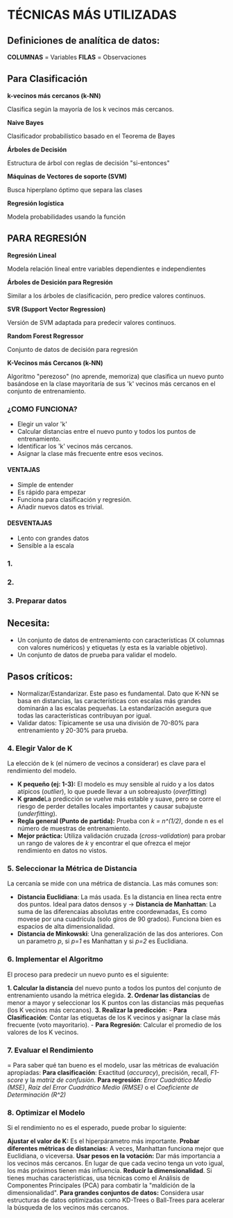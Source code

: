 # TÉCNICAS MÁS UTILIZADAS 

## Definiciones de analítica de datos: 
**COLUMNAS** = Variables
**FILAS** = Observaciones

## Para Clasificación


**k-vecinos más cercanos (k-NN)**

Clasifica según la mayoría de los k vecinos más cercanos.

**Naive Bayes**

Clasificador probabilístico basado en el Teorema de Bayes

**Árboles de Decisión**

Estructura de árbol con reglas de decisión "si-entonces"

**Máquinas de Vectores de soporte (SVM)**

Busca hiperplano óptimo que separa las clases

**Regresión logística**

Modela probabilidades usando la función

## PARA REGRESIÓN

**Regresión Lineal**

Modela relación lineal entre variables dependientes e independientes

**Árboles de Desición para Regresión**

Similar a los árboles de clasificación, pero predice valores continuos.

**SVR (Support Vector Regression)**

Versión de SVM adaptada para predecir valores continuos.

**Random Forest Regressor**

Conjunto de datos de decisión para regresión

**K-Vecinos más Cercanos (k-NN)**

Algoritmo "perezoso" (no aprende, memoriza) que clasifica un nuevo punto basándose en la clase mayoritaría de sus 'k' vecinos más cercanos en el conjunto de entrenamiento.

### ¿COMO FUNCIONA?

- Elegir un valor 'k'
- Calcular distancias entre el nuevo punto y todos los puntos de entrenamiento.
- Identificar los 'k' vecinos más cercanos.
- Asignar la clase más frecuente entre esos vecinos.

#### VENTAJAS

- Simple de entender
- Es rápido para empezar
- Funciona para clasificación y regresión.
- Añadir nuevos datos es trivial.

#### DESVENTAJAS

- Lento con grandes datos
- Sensible a la escala

### 1.
### 2. 
### 3. Preparar datos

## Necesita:

- Un conjunto de datos de entrenamiento con características (X columnas con valores numéricos) y etiquetas (y esta es la variable objetivo).
- Un conjunto de datos de prueba para validar el modelo.

## Pasos críticos:

- Normalizar/Estandarizar. Este paso es fundamental. Dato que K-NN se basa en distancias, las características con escalas más grandes dominarán a las escalas pequeñas. La estandarización asegura que todas las características contribuyan por igual.
- Validar datos: Típicamente se usa una división de 70-80% para entrenamiento y 20-30% para prueba.

### 4. Elegir Valor de K

La elección de k (el número de vecinos a considerar) es clave para el rendimiento del modelo.

- **K pequeño (ej: 1-3):** El modelo es muy sensible al ruido y a los datos atípicos (*outlier*), lo que puede llevar a un sobreajusto (*overfitting*)
- **K grande**La predicción se vuelve más estable y suave, pero se corre el riesgo de perder detalles locales importantes y causar subajuste (*underfitting*).
- **Regla general (Punto de partida):** Prueba con *k = n^(1/2)*, donde n es el número de muestras de entrenamiento.
- **Mejor práctica:** Utiliza validación cruzada (*cross-validation*) para probar un rango de valores de *k* y encontrar el que ofrezca el mejor rendimiento en datos no vistos.

### 5. Seleccionar la Métrica de Distancia

La cercanía se mide con una métrica de distancia. Las más comunes son:

- **Distancia Euclidiana**: La más usada. Es la distancia en línea recta entre dos puntos. Ideal para datos densos y -> **Distancia de Manhattan**: La suma de las diferencaias absolutas entre coordewnadas, Es como movese por una cuadrícula (solo giros de 90 grados). Funciona bien es espacios de alta dimensionalidad.
- **Distancia de Minkowski**: Una generalización de las dos anteriores. Con un parametro *p*, si *p=1* es Manhattan y si *p=2* es Euclidiana.

### 6. Implementar el Algoritmo

El proceso para predecir un nuevo punto es el siguiente:

**1. Calcular la distancia** del nuevo punto a todos los puntos del conjunto de entrenamiento usando la métrica elegida.
**2. Ordenar las distancias** de menor a mayor y seleccionar los K puntos con las distancias más pequeñas (los K vecinos más cercanos).
**3. Realizar la predicción**:
    - **Para Clasificación**: Contar las etiquetas de los K vecinos y asignar la clase más frecuente (voto mayoritario).
    - **Para Regresión**: Calcular el promedio de los valores de los K vecinos.

### 7. Evaluar el Rendimiento
=
Para saber qué tan bueno es el modelo, usar las métricas de evaluación apropiadas:
    **Para clasificación**: Exactitud (*accuracy*), precisión, recall, *F1-score* y la *matriz de confusión*.
    **Para regresión**: *Error Cuadrático Medio (MSE)*, *Raíz del Error Cuadrático Medio (RMSE)* o el *Coeficiente de Determinación (R^2)*

### 8. Optimizar el Modelo

Si el rendimiento no es el esperado, puede probar lo siguiente:

**Ajustar el valor de K:** Es el hiperpárametro más importante.
**Probar diferentes métricas de distancias:** A veces, Manhattan funciona mejor que Euclidiana, o viceversa.
**Usar pesos en la votación:** Dar más importancia a los vecinos más cercanos. En lugar de que cada vecino tenga un voto igual, los más próximos tienen más influencia.
**Reducir la dimensionalidad**. Si tienes muchas características, usa técnicas como el Análisis de Componentes Principales (PCA) para combatir la "maldición de la dimensionalidad".
**Para grandes conjuntos de datos:** Considera usar estructuras de datos optimizadas como KD-Trees o Ball-Trees para acelerar la búsqueda de los vecinos más cercanos.
    
